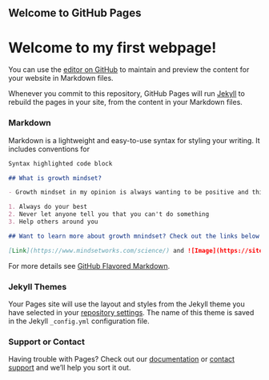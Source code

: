 ## Welcome to GitHub Pages
# Welcome to my first webpage!
You can use the [editor on GitHub](https://github.com/JulianVirgen7/Reading-Notes/edit/gh-pages/index.md) to maintain and preview the content for your website in Markdown files.

Whenever you commit to this repository, GitHub Pages will run [Jekyll](https://jekyllrb.com/) to rebuild the pages in your site, from the content in your Markdown files.

### Markdown 

Markdown is a lightweight and easy-to-use syntax for styling your writing. It includes conventions for

```markdown
Syntax highlighted code block

## What is growth mindset?

- Growth mindset in my opinion is always wanting to be positive and thinking ahead to what is to come.

1. Always do your best
2. Never let anyone tell you that you can't do something
3. Help others around you

## Want to learn more about growth mnindset? Check out the links below!

[Link](https://www.mindsetworks.com/science/) and ![Image](https://sites.google.com/a/vestavia.k12.al.us/ms-carr-s-race-cars/parent-information/growth-mindset)
```

For more details see [GitHub Flavored Markdown](https://guides.github.com/features/mastering-markdown/).

### Jekyll Themes

Your Pages site will use the layout and styles from the Jekyll theme you have selected in your [repository settings](https://github.com/JulianVirgen7/Reading-Notes/settings). The name of this theme is saved in the Jekyll `_config.yml` configuration file.

### Support or Contact

Having trouble with Pages? Check out our [documentation](https://docs.github.com/categories/github-pages-basics/) or [contact support](https://github.com/contact) and we’ll help you sort it out.
